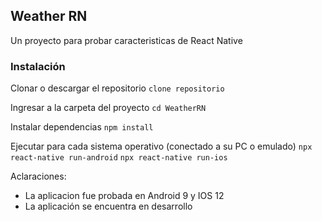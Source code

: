 ## Weather RN
Un proyecto para probar caracteristicas de React Native

### Instalación
Clonar o descargar el repositorio
`clone repositorio`

Ingresar a la carpeta del proyecto
`cd WeatherRN`

Instalar dependencias
`npm install`

Ejecutar para cada sistema operativo (conectado a su PC o emulado)
`npx react-native run-android`
`npx react-native run-ios`

Aclaraciones:
- La aplicacion fue probada en Android 9 y IOS 12
- La aplicación se encuentra en desarrollo